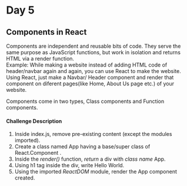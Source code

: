 # Day 5 #

## Components in React ##

Components are independent and reusable bits of code. They serve the same purpose as JavaScript functions, but work in isolation and returns HTML via a render function. <br/>
Example: While making a website instead of adding HTML code of header/navbar again and again, you can use React to make the website. Using React, just make a Navbar/ Header component and render that component on diferent pages(like Home, About Us page etc.) of your website.

Components come in two types, Class components and Function components.

#### Challenge Description ####
1. Inside index.js, remove pre-existing content (except the modules imported).
2. Create a class named App having a base/super class of React.Component .
3. Inside the *render()* function, *return* a div with *class name* App.
4. Using h1 tag inside the div, write Hello World.
5. Using the imported *ReactDOM* module, render the App component created.